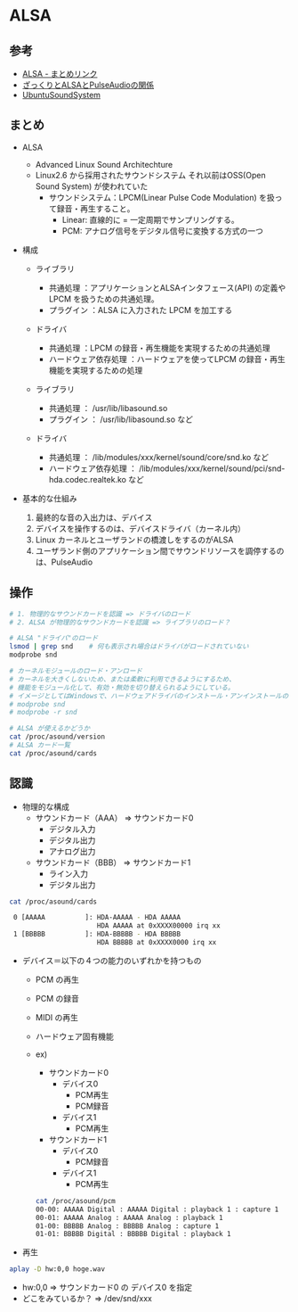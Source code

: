 # ALSA

## 参考

- [ALSA - まとめリンク](https://www.katsuster.net/index.php?arg_act=cmd_show_diary&arg_date=20220505)
- [ざっくりとALSAとPulseAudioの関係](https://mickey-happygolucky.hatenablog.com/entry/2015/04/04/105512)
- [UbuntuSoundSystem](https://wiki.ubuntulinux.jp/UbuntuStudioTips/Setup/UbuntuSoundSystem)

## まとめ

- ALSA
  - Advanced Linux Sound Architechture
  - Linux2.6 から採用されたサウンドシステム
    それ以前はOSS(Open Sound System) が使われていた
    - サウンドシステム：LPCM(Linear Pulse Code Modulation) を扱って録音・再生すること。
      - Linear: 直線的に = 一定周期でサンプリングする。
      - PCM: アナログ信号をデジタル信号に変換する方式の一つ

- 構成
  - ライブラリ
    - 共通処理    ：アプリケーションとALSAインタフェース(API) の定義や LPCM を扱うための共通処理。
    - プラグイン  ：ALSA に入力された LPCM を加工する
  - ドライバ
    - 共通処理            ：LPCM の録音・再生機能を実現するための共通処理
    - ハードウェア依存処理  ：ハードウェアを使ってLPCM の録音・再生機能を実現するための処理

  - ライブラリ
    - 共通処理    ： /usr/lib/libasound.so
    - プラグイン  ： /usr/lib/libasound.so など
  - ドライバ
    - 共通処理            ： /lib/modules/xxx/kernel/sound/core/snd.ko など
    - ハードウェア依存処理 ： /lib/modules/xxx/kernel/sound/pci/snd-hda.codec.realtek.ko など

- 基本的な仕組み
  1. 最終的な音の入出力は、デバイス
  2. デバイスを操作するのは、デバイスドライバ（カーネル内）
  3. Linux カーネルとユーザランドの橋渡しをするのがALSA
  4. ユーザランド側のアプリケーション間でサウンドリソースを調停するのは、PulseAudio


## 操作

```bash
# 1. 物理的なサウンドカードを認識 => ドライバのロード
# 2. ALSA が物理的なサウンドカードを認識 => ライブラリのロード？

# ALSA "ドライバ"のロード
lsmod | grep snd    # 何も表示され場合はドライバがロードされていない
modprobe snd

# カーネルモジュールのロード・アンロード
# カーネルを大きくしないため、または柔軟に利用できるようにするため、
# 機能をモジュール化して、有効・無効を切り替えられるようにしている。
# イメージとしてはWindowsで、ハードウェアドライバのインストール・アンインストールのイメージ
# modprobe snd
# modprobe -r snd

# ALSA が使えるかどうか
cat /proc/asound/version
# ALSA カード一覧
cat /proc/asound/cards
```

## 認識

- 物理的な構成
  - サウンドカード（AAA） => サウンドカード0
    - デジタル入力
    - デジタル出力
    - アナログ出力
  - サウンドカード（BBB） => サウンドカード1
    - ライン入力
    - デジタル出力

```bash
cat /proc/asound/cards

 0 [AAAAA          ]: HDA-AAAAA - HDA AAAAA
                      HDA AAAAA at 0xXXXX00000 irq xx
 1 [BBBBB          ]: HDA-BBBBB - HDA BBBBB
                      HDA BBBBB at 0xXXXX0000 irq xx
```

- デバイス＝以下の４つの能力のいずれかを持つもの
  - PCM の再生
  - PCM の録音
  - MIDI の再生
  - ハードウェア固有機能

  - ex)
    - サウンドカード0
      - デバイス0
        - PCM再生
        - PCM録音
      - デバイス1
        - PCM再生
    - サウンドカード1
      - デバイス0
        - PCM録音
      - デバイス1
        - PCM再生

    ```bash
    cat /proc/asound/pcm
    00-00: AAAAA Digital : AAAAA Digital : playback 1 : capture 1
    00-01: AAAAA Analog : AAAAA Analog : playback 1
    01-00: BBBBB Analog : BBBBB Analog : capture 1
    01-01: BBBBB Digital : BBBBB Digital : playback 1
    ```

- 再生

```bash
aplay -D hw:0,0 hoge.wav
```

  - hw:0,0 => サウンドカード0 の デバイス0 を指定
  - どこをみているか？ => /dev/snd/xxx


